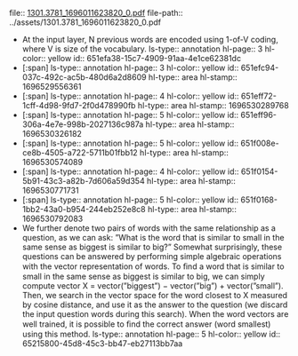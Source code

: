 file:: [1301.3781_1696011623820_0.pdf](../assets/1301.3781_1696011623820_0.pdf)
file-path:: ../assets/1301.3781_1696011623820_0.pdf

- At the input layer, N previous words are encoded using 1-of-V coding, where V is size of the vocabulary.
  ls-type:: annotation
  hl-page:: 3
  hl-color:: yellow
  id:: 651efa38-15c7-4909-91aa-4e1ce62381dc
- [:span]
  ls-type:: annotation
  hl-page:: 3
  hl-color:: yellow
  id:: 651efc94-037c-492c-ac5b-480d6a2d8609
  hl-type:: area
  hl-stamp:: 1696529556361
- [:span]
  ls-type:: annotation
  hl-page:: 4
  hl-color:: yellow
  id:: 651eff72-1cff-4d98-9fd7-2f0d478990fb
  hl-type:: area
  hl-stamp:: 1696530289768
- [:span]
  ls-type:: annotation
  hl-page:: 5
  hl-color:: yellow
  id:: 651eff96-306a-4e7e-998b-2027136c987a
  hl-type:: area
  hl-stamp:: 1696530326182
- [:span]
  ls-type:: annotation
  hl-page:: 5
  hl-color:: yellow
  id:: 651f008e-ce8b-4505-a722-5711b01fbb12
  hl-type:: area
  hl-stamp:: 1696530574089
- [:span]
  ls-type:: annotation
  hl-page:: 4
  hl-color:: yellow
  id:: 651f0154-5b91-43c3-a82b-7d606a59d354
  hl-type:: area
  hl-stamp:: 1696530771731
- [:span]
  ls-type:: annotation
  hl-page:: 5
  hl-color:: yellow
  id:: 651f0168-1bb2-43a0-b954-244eb252e8c8
  hl-type:: area
  hl-stamp:: 1696530792083
- We further denote two pairs of words with the same relationship as a question, as we can ask: ”What is the word that is similar to small in the same sense as biggest is similar to big?” Somewhat surprisingly, these questions can be answered by performing simple algebraic operations with the vector representation of words. To ﬁnd a word that is similar to small in the same sense as biggest is similar to big, we can simply compute vector X = vector(”biggest”) − vector(”big”) + vector(”small”). Then, we search in the vector space for the word closest to X measured by cosine distance, and use it as the answer to the question (we discard the input question words during this search). When the word vectors are well trained, it is possible to ﬁnd the correct answer (word smallest) using this method.
  ls-type:: annotation
  hl-page:: 5
  hl-color:: yellow
  id:: 65215800-45d8-45c3-bb47-eb27113bb7aa